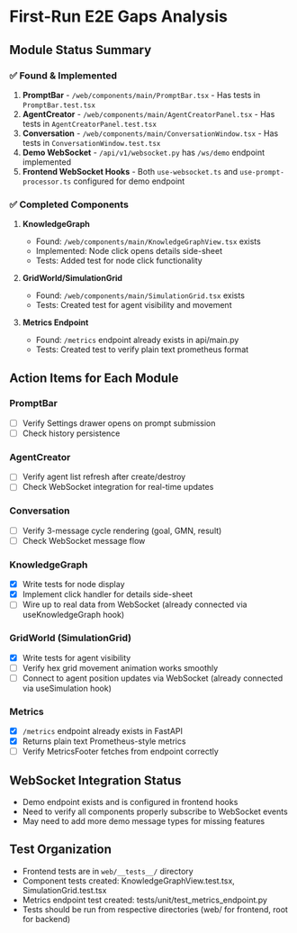 # First-Run E2E Gaps Analysis

## Module Status Summary

### ✅ Found & Implemented
1. **PromptBar** - `/web/components/main/PromptBar.tsx` - Has tests in `PromptBar.test.tsx`
2. **AgentCreator** - `/web/components/main/AgentCreatorPanel.tsx` - Has tests in `AgentCreatorPanel.test.tsx`
3. **Conversation** - `/web/components/main/ConversationWindow.tsx` - Has tests in `ConversationWindow.test.tsx`
4. **Demo WebSocket** - `/api/v1/websocket.py` has `/ws/demo` endpoint implemented
5. **Frontend WebSocket Hooks** - Both `use-websocket.ts` and `use-prompt-processor.ts` configured for demo endpoint

### ✅ Completed Components
1. **KnowledgeGraph** 
   - Found: `/web/components/main/KnowledgeGraphView.tsx` exists
   - Implemented: Node click opens details side-sheet
   - Tests: Added test for node click functionality
   
2. **GridWorld/SimulationGrid**
   - Found: `/web/components/main/SimulationGrid.tsx` exists
   - Tests: Created test for agent visibility and movement
   
3. **Metrics Endpoint**
   - Found: `/metrics` endpoint already exists in api/main.py
   - Tests: Created test to verify plain text prometheus format

## Action Items for Each Module

### PromptBar
- [ ] Verify Settings drawer opens on prompt submission
- [ ] Check history persistence

### AgentCreator
- [ ] Verify agent list refresh after create/destroy
- [ ] Check WebSocket integration for real-time updates

### Conversation
- [ ] Verify 3-message cycle rendering (goal, GMN, result)
- [ ] Check WebSocket message flow

### KnowledgeGraph
- [x] Write tests for node display
- [x] Implement click handler for details side-sheet
- [ ] Wire up to real data from WebSocket (already connected via useKnowledgeGraph hook)

### GridWorld (SimulationGrid)
- [x] Write tests for agent visibility
- [ ] Verify hex grid movement animation works smoothly
- [ ] Connect to agent position updates via WebSocket (already connected via useSimulation hook)

### Metrics
- [x] `/metrics` endpoint already exists in FastAPI
- [x] Returns plain text Prometheus-style metrics
- [ ] Verify MetricsFooter fetches from endpoint correctly

## WebSocket Integration Status
- Demo endpoint exists and is configured in frontend hooks
- Need to verify all components properly subscribe to WebSocket events
- May need to add more demo message types for missing features

## Test Organization
- Frontend tests are in `web/__tests__/` directory  
- Component tests created: KnowledgeGraphView.test.tsx, SimulationGrid.test.tsx
- Metrics endpoint test created: tests/unit/test_metrics_endpoint.py
- Tests should be run from respective directories (web/ for frontend, root for backend)